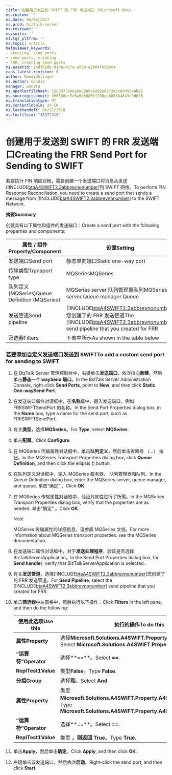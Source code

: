 ```yaml
---
title: 创建用于发送到 SWIFT 的 FRR 发送端口 |Microsoft Docs
ms.custom: ''
ms.date: 06/08/2017
ms.prod: biztalk-server
ms.reviewer: ''
ms.suite: ''
ms.tgt_pltfrm: ''
ms.topic: article
helpviewer_keywords:
- creating, send ports
- send ports, creating
- FRR, creating send ports
ms.assetid: 1ad766db-d1da-437a-a520-a3b04f0695c4
caps.latest.revision: 6
author: MandiOhlinger
ms.author: mandia
manager: anneta
ms.openlocfilehash: 1583072986eba20b5a0202e6973a5c08095aab01
ms.sourcegitcommit: 266308ec5c6a9d8d80ff298ee6051b4843c5d626
ms.translationtype: MT
ms.contentlocale: zh-CN
ms.lasthandoff: 06/27/2018
ms.locfileid: "36972318"
---
```

# <a name="creating-the-frr-send-port-for-sending-to-swift"></a><span data-ttu-id="0ea86-102">创建用于发送到 SWIFT 的 FRR 发送端口</span><span class="sxs-lookup"><span data-stu-id="0ea86-102">Creating the FRR Send Port for Sending to SWIFT</span></span>
<span data-ttu-id="0ea86-103">若要执行 FIN 响应对帐，需要创建一个发送端口将消息从发送[!INCLUDE[btaA4SWIFT2.3abbrevnonumber](../../includes/btaa4swift2-3abbrevnonumber-md.md)]到 SWIFT 网络。</span><span class="sxs-lookup"><span data-stu-id="0ea86-103">To perform FIN Response Reconciliation, you need to create a send port that sends a message from [!INCLUDE[btaA4SWIFT2.3abbrevnonumber](../../includes/btaa4swift2-3abbrevnonumber-md.md)] to the SWIFT Network.</span></span>  

 <span data-ttu-id="0ea86-104">**摘要**</span><span class="sxs-lookup"><span data-stu-id="0ea86-104">**Summary**</span></span>  

 <span data-ttu-id="0ea86-105">创建具有以下属性和组件的发送端口：</span><span class="sxs-lookup"><span data-stu-id="0ea86-105">Create a send port with the following properties and components:</span></span>  


|     <span data-ttu-id="0ea86-106">属性 / 组件</span><span class="sxs-lookup"><span data-stu-id="0ea86-106">Property/Component</span></span>      |                                                               <span data-ttu-id="0ea86-107">设置</span><span class="sxs-lookup"><span data-stu-id="0ea86-107">Setting</span></span>                                                                |
|-----------------------------|--------------------------------------------------------------------------------------------------------------------------------------|
|          <span data-ttu-id="0ea86-108">发送端口</span><span class="sxs-lookup"><span data-stu-id="0ea86-108">Send port</span></span>          |                                                         <span data-ttu-id="0ea86-109">静态单向端口</span><span class="sxs-lookup"><span data-stu-id="0ea86-109">Static one-way port</span></span>                                                          |
|       <span data-ttu-id="0ea86-110">传输类型</span><span class="sxs-lookup"><span data-stu-id="0ea86-110">Transport type</span></span>        |                                                               <span data-ttu-id="0ea86-111">MQSeries</span><span class="sxs-lookup"><span data-stu-id="0ea86-111">MQSeries</span></span>                                                               |
| <span data-ttu-id="0ea86-112">队列定义 (MQSeries)</span><span class="sxs-lookup"><span data-stu-id="0ea86-112">Queue Definition (MQSeries)</span></span> |                                                 <span data-ttu-id="0ea86-113">MQSeries server 队列管理器队列</span><span class="sxs-lookup"><span data-stu-id="0ea86-113">MQSeries server Queue manager Queue</span></span>                                                  |
|        <span data-ttu-id="0ea86-114">发送管道</span><span class="sxs-lookup"><span data-stu-id="0ea86-114">Send pipeline</span></span>        | <span data-ttu-id="0ea86-115">[!INCLUDE[btaA4SWIFT2.3abbrevnonumber](../../includes/btaa4swift2-3abbrevnonumber-md.md)]您创建了的 FRR 发送管道</span><span class="sxs-lookup"><span data-stu-id="0ea86-115">The [!INCLUDE[btaA4SWIFT2.3abbrevnonumber](../../includes/btaa4swift2-3abbrevnonumber-md.md)] send pipeline that you created for FRR</span></span> |
|           <span data-ttu-id="0ea86-116">筛选器</span><span class="sxs-lookup"><span data-stu-id="0ea86-116">Filters</span></span>           |                                                     <span data-ttu-id="0ea86-117">下表中所示</span><span class="sxs-lookup"><span data-stu-id="0ea86-117">As shown in the table below</span></span>                                                      |

### <a name="to-add-a-custom-send-port-for-sending-to-swift"></a><span data-ttu-id="0ea86-118">若要添加自定义发送端口发送到 SWIFT</span><span class="sxs-lookup"><span data-stu-id="0ea86-118">To add a custom send port for sending to SWIFT</span></span>  

1. <span data-ttu-id="0ea86-119">在 BizTalk Server 管理控制台中，右键单击**发送端口**，依次指向**新建**，然后单击**静态一个 waySend 端口**。</span><span class="sxs-lookup"><span data-stu-id="0ea86-119">In the BizTalk Server Administration Console, right-click **Send Ports**, point to **New**, and then click **Static One-waySend Port**.</span></span>  

2. <span data-ttu-id="0ea86-120">在发送端口属性对话框中，在**名称**框中，键入发送端口，例如 FRRSWIFTSendPort 的名称。</span><span class="sxs-lookup"><span data-stu-id="0ea86-120">In the Send Port Properties dialog box, in the **Name** box, type a name for the send port, such as FRRSWIFTSendPort.</span></span>  

3. <span data-ttu-id="0ea86-121">有关**类型**，选择**MQSeries**。</span><span class="sxs-lookup"><span data-stu-id="0ea86-121">For **Type**, select **MQSeries**.</span></span>  

4. <span data-ttu-id="0ea86-122">单击**配置**。</span><span class="sxs-lookup"><span data-stu-id="0ea86-122">Click **Configure**.</span></span>  

5. <span data-ttu-id="0ea86-123">在 MQSeries 传输属性对话框中，单击**队列定义**，然后单击省略号 （...） 按钮。</span><span class="sxs-lookup"><span data-stu-id="0ea86-123">In the MQSeries Transport Properties dialog box, click **Queue Definition**, and then click the ellipsis () button.</span></span>  

6. <span data-ttu-id="0ea86-124">在队列定义对话框中，输入 MQSeries 服务器、 队列管理器和队列。</span><span class="sxs-lookup"><span data-stu-id="0ea86-124">In the Queue Definition dialog box, enter the MQSeries server, queue manager, and queue.</span></span> <span data-ttu-id="0ea86-125">单击“确定” 。</span><span class="sxs-lookup"><span data-stu-id="0ea86-125">Click **OK**.</span></span>  

7. <span data-ttu-id="0ea86-126">在 MQSeries 传输属性对话框中，验证对属性进行了所需。</span><span class="sxs-lookup"><span data-stu-id="0ea86-126">In the MQSeries Transport Properties dialog box, verify that the properties are as needed.</span></span> <span data-ttu-id="0ea86-127">单击“确定” 。</span><span class="sxs-lookup"><span data-stu-id="0ea86-127">Click **OK**.</span></span>  

   > [!NOTE]
   >  <span data-ttu-id="0ea86-128">MQSeries 传输属性的详细信息，请参阅 MQSeries 文档。</span><span class="sxs-lookup"><span data-stu-id="0ea86-128">For more information about MQSeries transport properties, see the MQSeries documentation.</span></span>  

8. <span data-ttu-id="0ea86-129">在发送端口属性对话框中，对于**发送处理程序**，验证是否选择 BizTalkServerApplication。</span><span class="sxs-lookup"><span data-stu-id="0ea86-129">In the Send Port Properties dialog box, for **Send handler**, verify that BizTalkServerApplication is selected.</span></span>  

9. <span data-ttu-id="0ea86-130">有关**发送管道**，选择[!INCLUDE[btaA4SWIFT2.3abbrevnonumber](../../includes/btaa4swift2-3abbrevnonumber-md.md)]您创建了的 FRR 发送管道。</span><span class="sxs-lookup"><span data-stu-id="0ea86-130">For **Send Pipeline**, select the [!INCLUDE[btaA4SWIFT2.3abbrevnonumber](../../includes/btaa4swift2-3abbrevnonumber-md.md)] send pipeline that you created for FRR.</span></span>  

10. <span data-ttu-id="0ea86-131">单击**筛选器**中左窗格中，然后执行以下操作：</span><span class="sxs-lookup"><span data-stu-id="0ea86-131">Click **Filters** in the left pane, and then do the following:</span></span>  


    |   <span data-ttu-id="0ea86-132">使用此选项</span><span class="sxs-lookup"><span data-stu-id="0ea86-132">Use this</span></span>   |                            <span data-ttu-id="0ea86-133">执行的操作</span><span class="sxs-lookup"><span data-stu-id="0ea86-133">To do this</span></span>                             |
    |--------------|-------------------------------------------------------------------|
    | <span data-ttu-id="0ea86-134">**属性**</span><span class="sxs-lookup"><span data-stu-id="0ea86-134">**Property**</span></span> |  <span data-ttu-id="0ea86-135">选择**Microsoft.Solutions.A4SWIFT.Property.A4SWIFT_Failed**。</span><span class="sxs-lookup"><span data-stu-id="0ea86-135">Select **Microsoft.Solutions.A4SWIFT.Property.A4SWIFT_Failed**.</span></span>  |
    | <span data-ttu-id="0ea86-136">**“运算符”**</span><span class="sxs-lookup"><span data-stu-id="0ea86-136">**Operator**</span></span> |                          <span data-ttu-id="0ea86-137">选择**==**。</span><span class="sxs-lookup"><span data-stu-id="0ea86-137">Select **==**.</span></span>                           |
    |  <span data-ttu-id="0ea86-138">**ReplTest1**</span><span class="sxs-lookup"><span data-stu-id="0ea86-138">**Value**</span></span>   |                          <span data-ttu-id="0ea86-139">类型**False**。</span><span class="sxs-lookup"><span data-stu-id="0ea86-139">Type **False**.</span></span>                          |
    |  <span data-ttu-id="0ea86-140">**分组**</span><span class="sxs-lookup"><span data-stu-id="0ea86-140">**Group**</span></span>   |                          <span data-ttu-id="0ea86-141">选择**和**。</span><span class="sxs-lookup"><span data-stu-id="0ea86-141">Select **And**.</span></span>                          |
    | <span data-ttu-id="0ea86-142">**属性**</span><span class="sxs-lookup"><span data-stu-id="0ea86-142">**Property**</span></span> | <span data-ttu-id="0ea86-143">类型**Microsoft.Solutions.A4SWIFT.Property.A4SWIFT_SwiftBound**。</span><span class="sxs-lookup"><span data-stu-id="0ea86-143">Type **Microsoft.Solutions.A4SWIFT.Property.A4SWIFT_SwiftBound**.</span></span> |
    | <span data-ttu-id="0ea86-144">**“运算符”**</span><span class="sxs-lookup"><span data-stu-id="0ea86-144">**Operator**</span></span> |                          <span data-ttu-id="0ea86-145">选择**==**。</span><span class="sxs-lookup"><span data-stu-id="0ea86-145">Select **==**.</span></span>                           |
    |  <span data-ttu-id="0ea86-146">**ReplTest1**</span><span class="sxs-lookup"><span data-stu-id="0ea86-146">**Value**</span></span>   |                          <span data-ttu-id="0ea86-147">类型 **，则返回 True**。</span><span class="sxs-lookup"><span data-stu-id="0ea86-147">Type **True**.</span></span>                           |


11. <span data-ttu-id="0ea86-148">单击**Apply**，然后单击**确定**。</span><span class="sxs-lookup"><span data-stu-id="0ea86-148">Click **Apply**, and then click **OK**.</span></span>  

12. <span data-ttu-id="0ea86-149">右键单击该发送端口，然后依次**启动**。</span><span class="sxs-lookup"><span data-stu-id="0ea86-149">Right-click the send port, and then click **Start**.</span></span>
